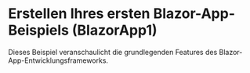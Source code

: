 # <a name="build-your-first-blazor-app-sample-blazorapp1"></a>Erstellen Ihres ersten Blazor-App-Beispiels (BlazorApp1)

Dieses Beispiel veranschaulicht die grundlegenden Features des Blazor-App-Entwicklungsframeworks.
